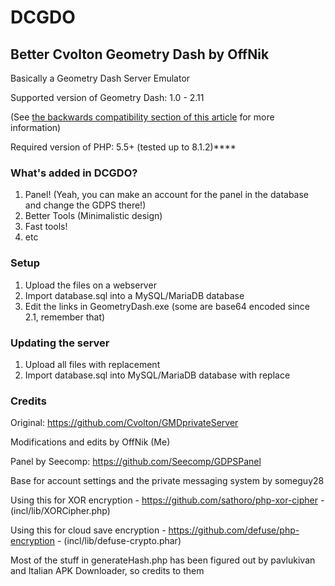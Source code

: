# DCGDO
## Better Cvolton Geometry Dash by OffNik
Basically a Geometry Dash Server Emulator

Supported version of Geometry Dash: 1.0 - 2.11

(See [the backwards compatibility section of this article](https://github.com/Cvolton/GMDprivateServer/wiki/Deliberate-differences-from-real-GD) for more information)

Required version of PHP: 5.5+ (tested up to 8.1.2)****

### What's added in DCGDO?

1. Panel! (Yeah, you can make an account for the panel in the database and change the GDPS there!)
2. Better Tools (Minimalistic design)
3. Fast tools!
4. etc

### Setup
1) Upload the files on a webserver
2) Import database.sql into a MySQL/MariaDB database
3) Edit the links in GeometryDash.exe (some are base64 encoded since 2.1, remember that)

### Updating the server
1) Upload all files with replacement
2) Import database.sql into MySQL/MariaDB database with replace

### Credits

Original: https://github.com/Cvolton/GMDprivateServer

Modifications and edits by OffNik (Me)

Panel by Seecomp: https://github.com/Seecomp/GDPSPanel

Base for account settings and the private messaging system by someguy28

Using this for XOR encryption - https://github.com/sathoro/php-xor-cipher - (incl/lib/XORCipher.php)

Using this for cloud save encryption - https://github.com/defuse/php-encryption - (incl/lib/defuse-crypto.phar)

Most of the stuff in generateHash.php has been figured out by pavlukivan and Italian APK Downloader, so credits to them
